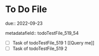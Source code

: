# To Do File

due:: 2022-09-23

metadatafield:: todoTestFile_519\_54

- [ ] Task of todoTestFile_519 1 [[Query me]]
- [ ] Task of todoTestFile_519 2
